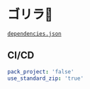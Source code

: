 # ゴリラ🦍

[`dependencies.json`](https://github.com/miyako/Gorilla/blob/main/Gorilla/Project/Sources/dependencies.json)

## CI/CD

```yml
pack_project: 'false'
use_standard_zip: 'true'
```
